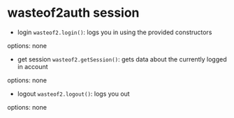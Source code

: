 # wasteof2auth session

- login `wasteof2.login()`: logs you in using the provided constructors

options: none
- get session `wasteof2.getSession()`: gets data about the currently logged in account

options: none
- logout `wasteof2.logout()`: logs you out

options: none